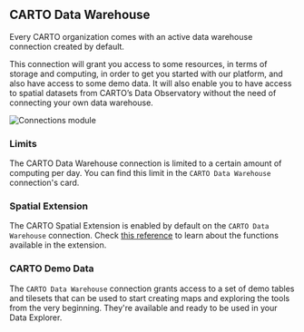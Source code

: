 ## CARTO Data Warehouse

Every CARTO organization comes with an active data warehouse connection created by default. 

This connection will grant you access to some resources, in terms of storage and computing, in order to get you started with our platform, and also have access to some demo data. It will also enable you to have access to spatial datasets from CARTO’s Data Observatory without the need of connecting your own data warehouse.

![Connections module](/img/cloud-native-workspace/connections/the_connections_cartodw_card.png)

### Limits

The CARTO Data Warehouse connection is limited to a certain amount of computing per day. You can find this limit in the `CARTO Data Warehouse` connection's card. 

### Spatial Extension

The CARTO Spatial Extension is enabled by default on the `CARTO Data Warehouse` connection. Check [this reference](https://docs.carto.com/spatial-extension-bq/sql-reference/overview/) to learn about the functions available in the extension.

### CARTO Demo Data

The `CARTO Data Warehouse` connection grants access to a set of demo tables and tilesets that can be used to start creating maps and exploring the tools from the very beginning. They're available and ready to be used in your  Data Explorer.
